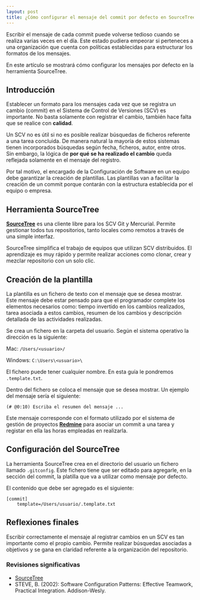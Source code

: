 ```yaml
---
layout: post
title: ¿Cómo configurar el mensaje del commit por defecto en SourceTree?
---
```


Escribir el mensaje de cada commit puede volverse tedioso cuando se realiza varias veces en el día. Este estado pudiera empeorar si perteneces a una organización que cuenta con políticas establecidas para estructurar los formatos de los mensajes.

En este artículo se mostrará cómo configurar los mensajes por defecto en la herramienta SourceTree.

## Introducción

Establecer un formato para los mensajes cada vez que se registra un cambio (commit) en el Sistema de Control de Versiones (SCV) es importante. No basta solamente con registrar el cambio, también hace falta que se realice con **calidad**.

Un SCV no es útil si no es posible realizar búsquedas de ficheros referente a una tarea concluida. De manera natural la mayoría de estos sistemas tienen incorporados búsquedas según fecha, ficheros, autor, entre otros. Sin embargo, la lógica de **por qué se ha realizado el cambio** queda reflejada solamente en el mensaje del registro.

Por tal motivo, el encargado de la Configuración de Software en un equipo debe garantizar la creación de plantillas. Las plantillas van a facilitar la creación de un commit porque contarán con la estructura establecida por el equipo o empresa.

## Herramienta SourceTree

**[SourceTree](http://sourcetreeapp.com/)** es una cliente libre para los SCV Git y Mercurial. Permite gestionar todos tus repositorios, tanto locales como remotos a través de una simple interfaz.

SourceTree simplifica el trabajo de equipos que utilizan SCV distribuidos. El aprendizaje es muy rápido y permite realizar acciones como clonar, crear y mezclar repositorio con un solo clic.

## Creación de la plantilla

La plantilla es un fichero de texto con el mensaje que se desea mostrar. Este mensaje debe estar pensado para que el programador complete los elementos necesarios como: tiempo invertido en los cambios realizados, tarea asociada a estos cambios, resumen de los cambios y descripción detallada de las actividades realizadas.

Se crea un fichero en la carpeta del usuario. Según el sistema operativo la dirección es la siguiente:

Mac: `/Users/<usuario>/`

Windows: `C:\Users\<usuario>\`

El fichero puede tener cualquier nombre. En esta guía le pondremos `.template.txt`.

Dentro del fichero se coloca el mensaje que se desea mostrar. Un ejemplo del mensaje sería el siguiente:

`(# @0:10) Escriba el resumen del mensaje ... `

Este mensaje corresponde con el formato utilizado por el sistema de gestión de proyectos **[Redmine](http://www.redmine.org)** para asociar un commit a una tarea y registar en ella las horas empleadas en realizarla.

## Configuración del SourceTree

La herramienta SourceTree crea en el directorio del usuario un fichero llamado `.gitconfig`. Este fichero tiene que ser editado para agregarle, en la sección del commit, la platilla que va a utilizar como mensaje por defecto.

El contenido que debe ser agregado es el siguiente:

```
[commit]
	template=/Users/usuario/.template.txt
```

## Reflexiones finales

Escribir correctamente el mensaje al registrar cambios en un SCV es tan importante como el propio cambio. Permite realizar búsquedas asociadas a objetivos y se gana en claridad referente a la organización del repositorio.

### Revisiones significativas

* [SourceTree](http://sourcetreeapp.com/)
* STEVE, B. (2002): Software Configuration Patterns: Effective Teamwork, Practical Integration. Addison-Wesly. 
